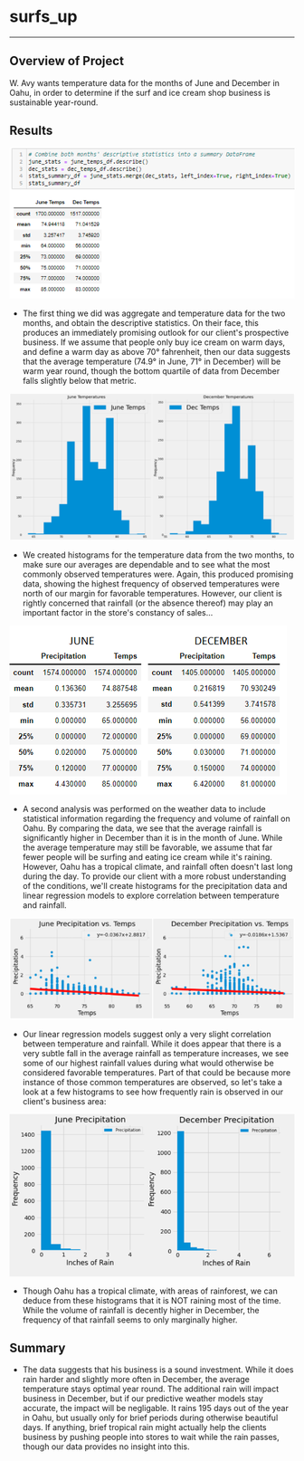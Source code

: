 # surfs_up
---
## Overview of Project

W. Avy wants temperature data for the months of June and December in Oahu, in order to determine if the surf and ice cream shop business is sustainable year-round.

## Results

![deliverable1-2.png](https://github.com/JosieBoyer/Surfs_Up/blob/main/surfs_up-main/resources/deliverable1-2.png)

- The first thing we did was aggregate and temperature data for the two months, and obtain the descriptive statistics.  On their face, this produces an immediately promising outlook for our client's prospective business.  If we assume that people only buy ice cream on warm days, and define a warm day as above 70° fahrenheit, then our data suggests that the average temperature (74.9° in June, 71° in December) will be warm year round, though the bottom quartile of data from December falls slightly below that metric.

![histogram_gallery.png](https://github.com/JosieBoyer/Surfs_Up/blob/main/surfs_up-main/resources/histogram_gallery.png)

- We created histograms for the temperature data from the two months, to make sure our averages are dependable and to see what the most commonly observed temperatures were.  Again, this produced promising data, showing the highest frequency of observed temperatures were north of our margin for favorable temperatures.  However, our client is rightly concerned that rainfall (or the absence thereof) may play an important factor in the store's constancy of sales...

![stats_gallery.png](https://github.com/JosieBoyer/Surfs_Up/blob/main/surfs_up-main/resources/stats_gallery.png)

- A second analysis was performed on the weather data to include statistical information regarding the frequency and volume of rainfall on Oahu.  By comparing the data, we see that the average rainfall is significantly higher in December than it is in the month of June.  While the average temperature may still be favorable, we assume that far fewer people will be surfing and eating ice cream while it's raining. However, Oahu has a tropical climate, and rainfall often doesn't last long during the day. To provide our client with a more robust understanding of the conditions, we'll create histograms for the precipitation data and linear regression models to explore correlation between temperature and rainfall.

![linear_regression_gallery.png](https://github.com/JosieBoyer/Surfs_Up/blob/main/surfs_up-main/resources/linear_regression_gallery.png)

- Our linear regression models suggest only a very slight correlation between temperature and rainfall.  While it does appear that there is a very subtle fall in the average rainfall as temperature increases, we see some of our highest rainfall values during what would otherwise be considered favorable temperatures.  Part of that could be because more instance of those common temperatures are observed, so let's take a look at a few histograms to see how frequently rain is observed in our client's business area:

![prcp_hist_gallery.png](https://github.com/JosieBoyer/Surfs_Up/blob/main/surfs_up-main/resources/prcp_hist_gallery.png)

- Though Oahu has a tropical climate, with areas of rainforest, we can deduce from these histograms that it is NOT raining most of the time.  While the volume of rainfall is decently higher in December, the frequency of that rainfall seems to only marginally higher.

## Summary

- The data suggests that his business is a sound investment.  While it does rain harder and slightly more often in December, the average temperature stays optimal year round.  The additional rain will impact business in December, but if our predictive weather models stay accurate, the impact will be negligable.  It rains 195 days out of the year in Oahu, but usually only for brief periods during otherwise beautiful days.  If anything, brief tropical rain might actually help the clients business by pushing people into stores to wait while the rain passes, though our data provides no insight into this.
